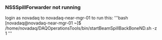 ### NSSSpillForwarder not running
login as novadaq to novadaq-near-mgr-01 to run this:
'''bash
[novadaq@novadaq-near-mgr-01 ~]$ /home/novadaq/DAQOperationsTools/bin/startBeamSpillBackBoneND.sh -z 1
'''
